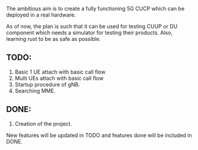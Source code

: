 The ambitious aim is to create a fully functioning 5G CUCP which can be deployed in a real hardware.

As of now, the plan is such that it can be used for testing CUUP or DU component which needs
a simulator for testing their products. Also, learning rust to be as safe as possible.

TODO:
-----
1. Basic 1 UE attach with basic call flow
2. Multi UEs attach with basic call flow
3. Startup procedure of gNB.
4. Searching MME.

DONE:
----
1. Creation of the project.

New features will be updated in TODO and features done will be included in DONE.